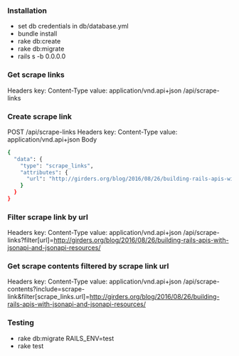 ### Installation

* set db credentials in db/database.yml
* bundle install
* rake db:create
* rake db:migrate
* rails s -b 0.0.0.0

### Get scrape links
Headers
key: Content-Type
value: application/vnd.api+json
/api/scrape-links

### Create scrape link
POST /api/scrape-links
Headers
key: Content-Type
value: application/vnd.api+json
Body
```sh
{
  "data": {
    "type": "scrape_links",
    "attributes": {
      "url": "http://girders.org/blog/2016/08/26/building-rails-apis-with-jsonapi-and-jsonapi-resources/"
    }
  }
}
```
###  Filter scrape link by url
Headers
key: Content-Type
value: application/vnd.api+json
/api/scrape-links?filter[url]=http://girders.org/blog/2016/08/26/building-rails-apis-with-jsonapi-and-jsonapi-resources/

### Get scrape contents filtered by scrape link url
Headers
key: Content-Type
value: application/vnd.api+json
/api/scrape-contents?include=scrape-link&filter[scrape_links.url]=http://girders.org/blog/2016/08/26/building-rails-apis-with-jsonapi-and-jsonapi-resources/

### Testing

* rake db:migrate RAILS_ENV=test
* rake test
